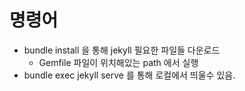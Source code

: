 # 명령어
- bundle install 을 통해 jekyll 필요한 파일들 다운로드
  - Gemfile 파일이 위치해있는 path 에서 실행
- bundle exec jekyll serve 를 통해 로컬에서 띄울수 있음.
